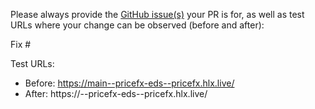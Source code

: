 Please always provide the [GitHub issue(s)](../issues) your PR is for, as well as test URLs where your change can be observed (before and after):

Fix #<gh-issue-id>

Test URLs:

- Before: https://main--pricefx-eds--pricefx.hlx.live/
- After: https://<branch>--pricefx-eds--pricefx.hlx.live/
